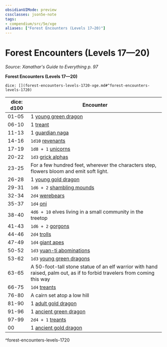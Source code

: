 ```yaml
---
obsidianUIMode: preview
cssclasses: json5e-note
tags:
- compendium/src/5e/xge
aliases: ["Forest Encounters (Levels 17—20)"]
---
```

# Forest Encounters (Levels 17—20)
*Source: Xanathar's Guide to Everything p. 97* 

**Forest Encounters (Levels 17—20)**

`dice: [](forest-encounters-levels-1720-xge.md#^forest-encounters-levels-1720)`

| dice: d100 | Encounter |
|------------|-----------|
| 01-05 | 1 [young green dragon](/Systems/5e/bestiary/dragon/young-green-dragon.md) |
| 06-10 | 1 [treant](/Systems/5e/bestiary/plant/treant.md) |
| 11-13 | 1 [guardian naga](/Systems/5e/bestiary/monstrosity/guardian-naga.md) |
| 14-16 | `1d10` [revenants](/Systems/5e/bestiary/undead/revenant.md) |
| 17-19 | `1d8 + 1` [unicorns](/Systems/5e/bestiary/celestial/unicorn.md) |
| 20-22 | `1d3` [grick alphas](/Systems/5e/bestiary/monstrosity/grick-alpha.md) |
| 23-25 | For a few hundred feet, wherever the characters step, flowers bloom and emit soft light. |
| 26-28 | 1 [young gold dragon](/Systems/5e/bestiary/dragon/young-gold-dragon.md) |
| 29-31 | `1d6 + 2` [shambling mounds](/Systems/5e/bestiary/plant/shambling-mound.md) |
| 32-34 | `2d4` [werebears](/Systems/5e/bestiary/humanoid/werebear.md) |
| 35-37 | `1d4` [oni](/Systems/5e/bestiary/giant/oni.md) |
| 38-40 | `4d6 + 10` elves living in a small community in the treetop |
| 41-43 | `1d6 + 2` [gorgons](/Systems/5e/bestiary/monstrosity/gorgon.md) |
| 44-46 | `2d4` [trolls](/Systems/5e/bestiary/giant/troll.md) |
| 47-49 | `1d4` [giant apes](/Systems/5e/bestiary/beast/giant-ape.md) |
| 50-52 | `1d3` [yuan-ti abominations](/Systems/5e/bestiary/monstrosity/yuan-ti-abomination.md) |
| 53-62 | `1d3` [young green dragons](/Systems/5e/bestiary/dragon/young-green-dragon.md) |
| 63-65 | A 50-foot-tall stone statue of an elf warrior with hand raised, palm out, as if to forbid travelers from coming this way |
| 66-75 | `1d4` [treants](/Systems/5e/bestiary/plant/treant.md) |
| 76-80 | A cairn set atop a low hill |
| 81-90 | 1 [adult gold dragon](/Systems/5e/bestiary/dragon/adult-gold-dragon.md) |
| 91-96 | 1 [ancient green dragon](/Systems/5e/bestiary/dragon/ancient-green-dragon.md) |
| 97-99 | `2d4 + 1` [treants](/Systems/5e/bestiary/plant/treant.md) |
| 00 | 1 [ancient gold dragon](/Systems/5e/bestiary/dragon/ancient-gold-dragon.md) |
^forest-encounters-levels-1720
